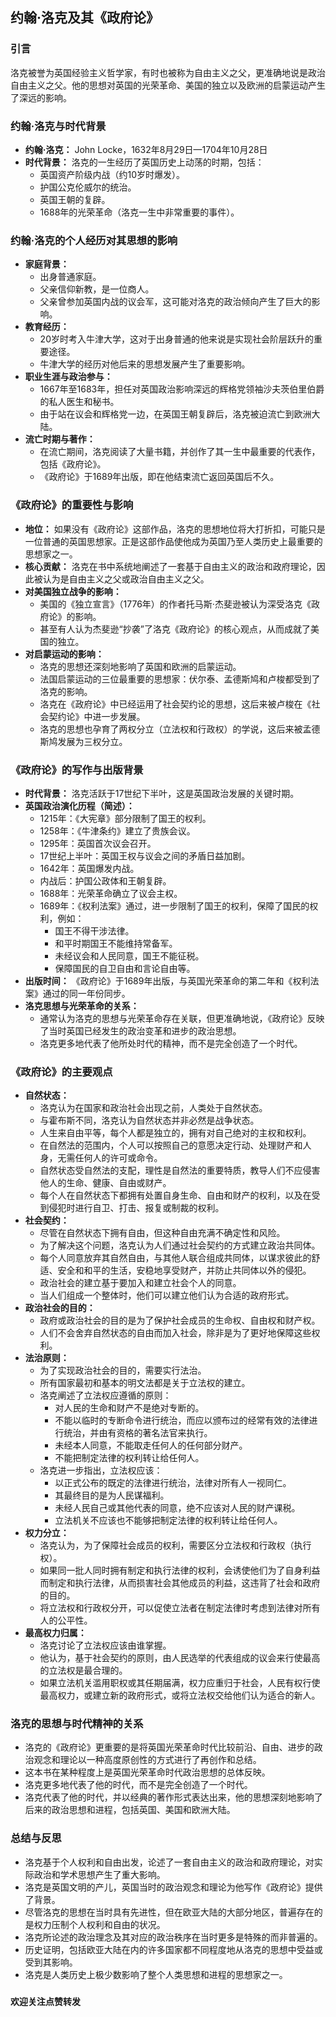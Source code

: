## 约翰·洛克及其《政府论》

### 引言

洛克被誉为英国经验主义哲学家，有时也被称为自由主义之父，更准确地说是政治自由主义之父。他的思想对英国的光荣革命、美国的独立以及欧洲的启蒙运动产生了深远的影响。

### 约翰·洛克与时代背景

* **约翰·洛克：** John Locke，1632年8月29日—1704年10月28日
* **时代背景：** 洛克的一生经历了英国历史上动荡的时期，包括：
    * 英国资产阶级内战（约10岁时爆发）。
    * 护国公克伦威尔的统治。
    * 英国王朝的复辟。
    * 1688年的光荣革命（洛克一生中非常重要的事件）。

### 约翰·洛克的个人经历对其思想的影响

* **家庭背景：**
    * 出身普通家庭。
    * 父亲信仰新教，是一位商人。
    * 父亲曾参加英国内战的议会军，这可能对洛克的政治倾向产生了巨大的影响。
* **教育经历：**
    * 20岁时考入牛津大学，这对于出身普通的他来说是实现社会阶层跃升的重要途径。
    * 牛津大学的经历对他后来的思想发展产生了重要影响。
* **职业生涯与政治参与：**
    * 1667年至1683年，担任对英国政治影响深远的辉格党领袖沙夫茨伯里伯爵的私人医生和秘书。
    * 由于站在议会和辉格党一边，在英国王朝复辟后，洛克被迫流亡到欧洲大陆。
* **流亡时期与著作：**
    * 在流亡期间，洛克阅读了大量书籍，并创作了其一生中最重要的代表作，包括《政府论》。
    * 《政府论》于1689年出版，即在他结束流亡返回英国后不久。

### 《政府论》的重要性与影响

* **地位：** 如果没有《政府论》这部作品，洛克的思想地位将大打折扣，可能只是一位普通的英国思想家。正是这部作品使他成为英国乃至人类历史上最重要的思想家之一。
* **核心贡献：** 洛克在书中系统地阐述了一套基于自由主义的政治和政府理论，因此被认为是自由主义之父或政治自由主义之父。
* **对美国独立战争的影响：**
    * 美国的《独立宣言》（1776年）的作者托马斯·杰斐逊被认为深受洛克《政府论》的影响。
    * 甚至有人认为杰斐逊“抄袭”了洛克《政府论》的核心观点，从而成就了美国的独立。
* **对启蒙运动的影响：**
    * 洛克的思想还深刻地影响了英国和欧洲的启蒙运动。
    * 法国启蒙运动的三位最重要的思想家：伏尔泰、孟德斯鸠和卢梭都受到了洛克的影响。
    * 洛克在《政府论》中已经运用了社会契约论的思想，这后来被卢梭在《社会契约论》中进一步发展。
    * 洛克的思想也孕育了两权分立（立法权和行政权）的学说，这后来被孟德斯鸠发展为三权分立。

### 《政府论》的写作与出版背景

* **时代背景：** 洛克活跃于17世纪下半叶，这是英国政治发展的关键时期。
* **英国政治演化历程（简述）：**
    * 1215年：《大宪章》部分限制了国王的权利。
    * 1258年：《牛津条约》建立了贵族会议。
    * 1295年：英国首次议会召开。
    * 17世纪上半叶：英国王权与议会之间的矛盾日益加剧。
    * 1642年：英国爆发内战。
    * 内战后：护国公政体和王朝复辟。
    * 1688年：光荣革命确立了议会主权。
    * 1689年：《权利法案》通过，进一步限制了国王的权利，保障了国民的权利，例如：
        * 国王不得干涉法律。
        * 和平时期国王不能维持常备军。
        * 未经议会和人民同意，国王不能征税。
        * 保障国民的自卫自由和言论自由等。
* **出版时间：** 《政府论》于1689年出版，与英国光荣革命的第二年和《权利法案》通过的同一年份同步。
* **洛克思想与光荣革命的关系：**
    * 通常认为洛克的思想与光荣革命存在关联，但更准确地说，《政府论》反映了当时英国已经发生的政治变革和进步的政治思想。
    * 洛克更多地代表了他所处时代的精神，而不是完全创造了一个时代。

### 《政府论》的主要观点

* **自然状态：**
    * 洛克认为在国家和政治社会出现之前，人类处于自然状态。
    * 与霍布斯不同，洛克认为自然状态并非必然是战争状态。
    * 人生来自由平等，每个人都是独立的，拥有对自己绝对的主权和权利。
    * 在自然法的范围内，个人可以按照自己的意愿决定行动、处理财产和人身，无需任何人的许可或命令。
    * 自然状态受自然法的支配，理性是自然法的重要特质，教导人们不应侵害他人的生命、健康、自由或财产。
    * 每个人在自然状态下都拥有处置自身生命、自由和财产的权利，以及在受到侵犯时进行自卫、打击、报复或制裁的权利。
* **社会契约：**
    * 尽管在自然状态下拥有自由，但这种自由充满不确定性和风险。
    * 为了解决这个问题，洛克认为人们通过社会契约的方式建立政治共同体。
    * 每个人同意放弃其自然自由，与其他人联合组成共同体，以谋求彼此的舒适、安全和和平的生活，安稳地享受财产，并防止共同体以外的侵犯。
    * 政治社会的建立基于要加入和建立社会个人的同意。
    * 当人们组成一个整体时，他们可以建立他们认为合适的政府形式。
* **政治社会的目的：**
    * 政府或政治社会的目的是为了保护社会成员的生命权、自由权和财产权。
    * 人们不会舍弃自然状态的自由而加入社会，除非是为了更好地保障这些权利。
* **法治原则：**
    * 为了实现政治社会的目的，需要实行法治。
    * 所有国家最初和基本的明文法都是关于立法权的建立。
    * 洛克阐述了立法权应遵循的原则：
        * 对人民的生命和财产不是绝对专断的。
        * 不能以临时的专断命令进行统治，而应以颁布过的经常有效的法律进行统治，并由有资格的著名法官来执行。
        * 未经本人同意，不能取走任何人的任何部分财产。
        * 不能把制定法律的权利转让给任何人。
    * 洛克进一步指出，立法权应该：
        * 以正式公布的既定的法律进行统治，法律对所有人一视同仁。
        * 其最终目的是为人民谋福利。
        * 未经人民自己或其他代表的同意，绝不应该对人民的财产课税。
        * 立法机关不应该也不能够把制定法律的权利转让给任何人。
* **权力分立：**
    * 洛克认为，为了保障社会成员的权利，需要区分立法权和行政权（执行权）。
    * 如果同一批人同时拥有制定和执行法律的权利，会诱使他们为了自身利益而制定和执行法律，从而损害社会其他成员的利益，这违背了社会和政府的目的。
    * 将立法权和行政权分开，可以促使立法者在制定法律时考虑到法律对所有人的公平性。
* **最高权力归属：**
    * 洛克讨论了立法权应该由谁掌握。
    * 他认为，基于社会契约的原则，由人民选举的代表组成的议会来行使最高的立法权是最合理的。
    * 如果立法机关滥用职权或其任期届满，权力应重归于社会，人民有权行使最高权力，或建立新的政府形式，或将立法权交给他们认为适合的新人。

### 洛克的思想与时代精神的关系

* 洛克的《政府论》更重要的是将英国光荣革命时代比较前沿、自由、进步的政治观念和理论以一种高度原创性的方式进行了再创作和总结。
* 这本书在某种程度上是英国光荣革命时代政治思想的总体反映。
* 洛克更多地代表了他的时代，而不是完全创造了一个时代。
* 洛克代表了他的时代，并以经典的著作形式表达出来，他的思想深刻地影响了后来的政治思想和进程，包括英国、美国和欧洲大陆。

### 总结与反思

* 洛克基于个人权利和自由出发，论述了一套自由主义的政治和政府理论，对实际政治和学术思想产生了重大影响。
* 洛克是英国文明的产儿，英国当时的政治观念和理论为他写作《政府论》提供了背景。
* 尽管洛克的思想在当时具有先进性，但在欧亚大陆的大部分地区，普遍存在的是权力压制个人权利和自由的状况。
* 洛克所论述的政治理念及其对应的政治秩序在当时更多是特殊的而非普遍的。
* 历史证明，包括欧亚大陆在内的许多国家都不同程度地从洛克的思想中受益或受到其影响。
* 洛克是人类历史上极少数影响了整个人类思想和进程的思想家之一。

###

**欢迎关注点赞转发**
